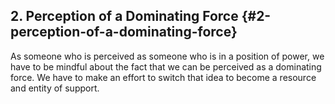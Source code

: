 ## 2\. Perception of a Dominating Force {#2-perception-of-a-dominating-force}

As someone who is perceived as someone who is in a position of power, we have to be mindful about the fact that we can be perceived as a dominating force. We have to make an effort to switch that idea to become a resource and entity of support.